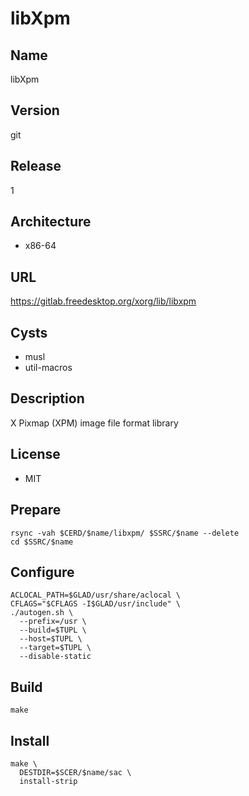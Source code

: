 # libXpm

## Name
libXpm

## Version
git

## Release
1

## Architecture
* x86-64

## URL
https://gitlab.freedesktop.org/xorg/lib/libxpm

## Cysts
* musl
* util-macros

## Description
X Pixmap (XPM) image file format library

## License
* MIT

## Prepare
```shell
rsync -vah $CERD/$name/libxpm/ $SSRC/$name --delete
cd $SSRC/$name
```

## Configure
```shell
ACLOCAL_PATH=$GLAD/usr/share/aclocal \
CFLAGS="$CFLAGS -I$GLAD/usr/include" \
./autogen.sh \
  --prefix=/usr \
  --build=$TUPL \
  --host=$TUPL \
  --target=$TUPL \
  --disable-static
```

## Build
```shell
make
```

## Install
```shell
make \
  DESTDIR=$SCER/$name/sac \
  install-strip
```
